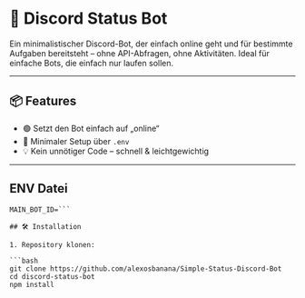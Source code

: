 # 🤖 Discord Status Bot

Ein minimalistischer Discord-Bot, der einfach online geht und für bestimmte Aufgaben bereitsteht – ohne API-Abfragen, ohne Aktivitäten. Ideal für einfache Bots, die einfach nur laufen sollen.

---

## 📦 Features

- 🟢 Setzt den Bot einfach auf „online“
- 🔐 Minimaler Setup über `.env`
- 💡 Kein unnötiger Code – schnell & leichtgewichtig

---
## ENV Datei 
```BOT_TOKEN=
MAIN_BOT_ID=```

## 🛠️ Installation

1. Repository klonen:

```bash
git clone https://github.com/alexosbanana/Simple-Status-Discord-Bot
cd discord-status-bot
npm install 
